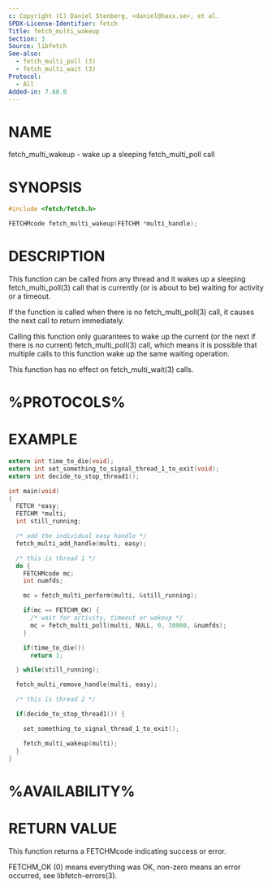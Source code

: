```yaml
---
c: Copyright (C) Daniel Stenberg, <daniel@haxx.se>, et al.
SPDX-License-Identifier: fetch
Title: fetch_multi_wakeup
Section: 3
Source: libfetch
See-also:
  - fetch_multi_poll (3)
  - fetch_multi_wait (3)
Protocol:
  - All
Added-in: 7.68.0
---
```


# NAME

fetch_multi_wakeup - wake up a sleeping fetch_multi_poll call

# SYNOPSIS

~~~c
#include <fetch/fetch.h>

FETCHMcode fetch_multi_wakeup(FETCHM *multi_handle);
~~~

# DESCRIPTION

This function can be called from any thread and it wakes up a sleeping
fetch_multi_poll(3) call that is currently (or is about to be) waiting
for activity or a timeout.

If the function is called when there is no fetch_multi_poll(3) call, it
causes the next call to return immediately.

Calling this function only guarantees to wake up the current (or the next if
there is no current) fetch_multi_poll(3) call, which means it is possible
that multiple calls to this function wake up the same waiting operation.

This function has no effect on fetch_multi_wait(3) calls.

# %PROTOCOLS%

# EXAMPLE

~~~c
extern int time_to_die(void);
extern int set_something_to_signal_thread_1_to_exit(void);
extern int decide_to_stop_thread1();

int main(void)
{
  FETCH *easy;
  FETCHM *multi;
  int still_running;

  /* add the individual easy handle */
  fetch_multi_add_handle(multi, easy);

  /* this is thread 1 */
  do {
    FETCHMcode mc;
    int numfds;

    mc = fetch_multi_perform(multi, &still_running);

    if(mc == FETCHM_OK) {
      /* wait for activity, timeout or wakeup */
      mc = fetch_multi_poll(multi, NULL, 0, 10000, &numfds);
    }

    if(time_to_die())
      return 1;

  } while(still_running);

  fetch_multi_remove_handle(multi, easy);

  /* this is thread 2 */

  if(decide_to_stop_thread1()) {

    set_something_to_signal_thread_1_to_exit();

    fetch_multi_wakeup(multi);
  }
}
~~~

# %AVAILABILITY%

# RETURN VALUE

This function returns a FETCHMcode indicating success or error.

FETCHM_OK (0) means everything was OK, non-zero means an error occurred, see
libfetch-errors(3).
